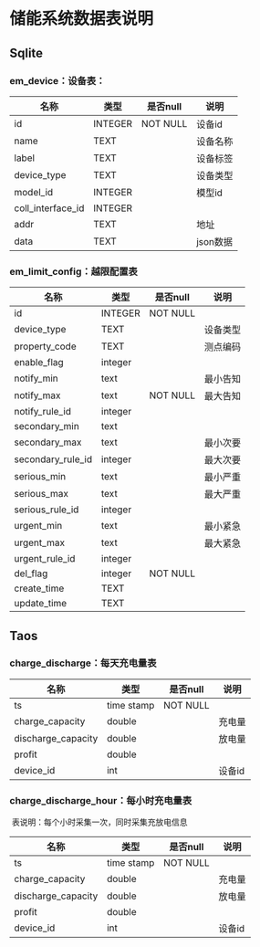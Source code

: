 # 储能系统数据表说明



## Sqlite

### em_device：设备表：

| 名称              | 类型    | 是否null | 说明     |
| ----------------- | ------- | -------- | -------- |
| id                | INTEGER | NOT NULL | 设备id   |
| name              | TEXT    |          | 设备名称 |
| label             | TEXT    |          | 设备标签 |
| device_type       | TEXT    |          | 设备类型 |
| model_id          | INTEGER |          | 模型id   |
| coll_interface_id | INTEGER |          |          |
| addr              | TEXT    |          | 地址     |
| data              | TEXT    |          | json数据 |

### em_limit_config：越限配置表

| 名称              | 类型    | 是否null | 说明     |
| ----------------- | ------- | -------- | -------- |
| id                | INTEGER | NOT NULL |          |
| device_type       | TEXT    |          | 设备类型 |
| property_code     | TEXT    |          | 测点编码 |
| enable_flag       | integer |          |          |
| notify_min        | text    |          | 最小告知 |
| notify_max        | text    | NOT NULL | 最大告知 |
| notify_rule_id    | integer |          |          |
| secondary_min     | text    |          |          |
| secondary_max     | text    |          | 最小次要 |
| secondary_rule_id | integer |          | 最大次要 |
| serious_min       | text    |          | 最小严重 |
| serious_max       | text    |          | 最大严重 |
| serious_rule_id   | integer |          |          |
| urgent_min        | text    |          | 最小紧急 |
| urgent_max        | text    |          | 最大紧急 |
| urgent_rule_id    | integer |          |          |
| del_flag          | integer | NOT NULL |          |
| create_time       | TEXT    |          |          |
| update_time       | TEXT    |          |          |

## Taos

### charge_discharge：每天充电量表

| 名称               | 类型       | 是否null | 说明   |
| ------------------ | ---------- | -------- | ------ |
| ts                 | time stamp | NOT NULL |        |
| charge_capacity    | double     |          | 充电量 |
| discharge_capacity | double     |          | 放电量 |
| profit             | double     |          |        |
| device_id          | int        |          | 设备id |

### charge_discharge_hour：每小时充电量表

​	表说明：每个小时采集一次，同时采集充放电信息

| 名称               | 类型       | 是否null | 说明   |
| ------------------ | ---------- | -------- | ------ |
| ts                 | time stamp | NOT NULL |        |
| charge_capacity    | double     |          | 充电量 |
| discharge_capacity | double     |          | 放电量 |
| profit             | double     |          |        |
| device_id          | int        |          | 设备id |